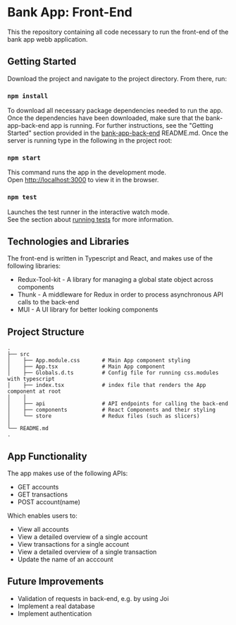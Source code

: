 # Bank App: Front-End

This the repository containing all code necessary to run the front-end of the bank app webb application. 
## Getting Started

Download the project and navigate to the project directory. From there, run:

### `npm install`

To download all necessary package dependencies needed to run the app. Once the dependencies have been downloaded, make sure that the bank-app-back-end app is running. For further instructions, see the "Getting Started" section provided in the [bank-app-back-end]("https://github.com/ninuinu/bank-app-back-end") README.md. Once the server is running type in the following in the project root:

### `npm start`

This command runs the app in the development mode.\
Open [http://localhost:3000](http://localhost:3000) to view it in the browser.

### `npm test`

Launches the test runner in the interactive watch mode.\
See the section about [running tests](https://facebook.github.io/create-react-app/docs/running-tests) for more information.


## Technologies and Libraries
The front-end is written in Typescript and React, and makes use of the following libraries:
* Redux-Tool-kit - A library for managing a global state object across components
* Thunk - A middleware for Redux in order to process asynchronous API calls to the back-end
* MUI - A UI library for better looking components

## Project Structure

  
         
    .    
    ├── src                    
    │    ├── App.module.css       # Main App component styling  
    │    ├── App.tsx              # Main App component  
    │    ├── Globals.d.ts         # Config file for running css.modules with typescript
    │    ├── index.tsx            # index file that renders the App component at root
    │    │
    │    ├── api                  # API endpoints for calling the back-end
    │    ├── components           # React Components and their styling
    │    └── store                # Redux files (such as slicers)
    │   
    └── README.md
    .
## App Functionality

The app makes use of the following APIs:
* GET accounts
* GET transactions
* POST account(name) 

Which enables users to:

* View all accounts
* View a detailed overview of a single account
* View transactions for a single account
* View a detailed overview of a single transaction
* Update the name of an acccount

## Future Improvements

* Validation of requests in back-end, e.g. by using Joi
* Implement a real database
* Implement authentication

